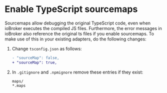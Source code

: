 # Enable TypeScript sourcemaps

Sourcemaps allow debugging the original TypeScript code, even when ioBroker executes the compiled JS files. Furthermore, the error messages in ioBroker also reference the original ts files if you enable sourcemaps. To make use of this in your existing adapters, do the following changes:

1. Change `tsconfig.json` as follows:

    ```diff
    - "sourceMap": false,
    + "sourceMap": true,
    ```

2. In `.gitignore` and `.npmignore` remove these entries if they exist:
    ```
    maps/
    *.maps
    ```
